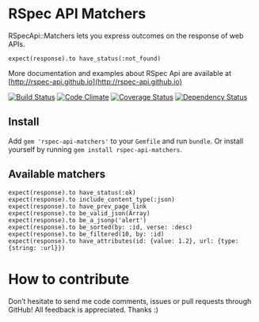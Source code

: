RSpec API Matchers
==================

RSpecApi::Matchers lets you express outcomes on the response of web APIs.

    expect(response).to have_status(:not_found)

More documentation and examples about RSpec Api are available at [http://rspec-api.github.io](http://rspec-api.github.io)

[![Build Status](https://travis-ci.org/rspec-api/rspec-api-matchers.png?branch=master)](https://travis-ci.org/rspec-api/rspec-api-matchers)
[![Code Climate](https://codeclimate.com/github/rspec-api/rspec-api-matchers.png)](https://codeclimate.com/github/rspec-api/rspec-api-matchers)
[![Coverage Status](https://coveralls.io/repos/rspec-api/rspec-api-matchers/badge.png)](https://coveralls.io/r/rspec-api/rspec-api-matchers)
[![Dependency Status](https://gemnasium.com/rspec-api/rspec-api-matchers.png)](https://gemnasium.com/rspec-api/rspec-api-matchers)

Install
-------

Add `gem 'rspec-api-matchers'` to your `Gemfile` and run `bundle`.
Or install yourself by running `gem install rspec-api-matchers`.

Available matchers
------------------

    expect(response).to have_status(:ok)
    expect(response).to include_content_type(:json)
    expect(response).to have_prev_page_link
    expect(response).to be_valid_json(Array)
    expect(response).to be_a_jsonp('alert')
    expect(response).to be_sorted(by: :id, verse: :desc)
    expect(response).to be_filtered(10, by: :id)
    expect(response).to have_attributes(id: {value: 1.2}, url: {type: {string: :url}})

How to contribute
=================

Don’t hesitate to send me code comments, issues or pull requests through GitHub!
All feedback is appreciated. Thanks :)